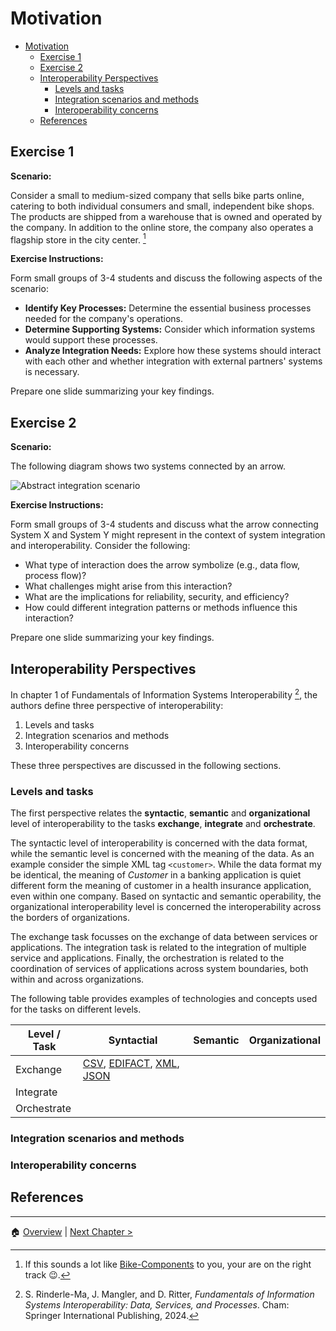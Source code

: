 # Motivation

<!--toc:start-->

- [Motivation](#motivation)
  - [Exercise 1](#exercise-1)
  - [Exercise 2](#exercise-2)
  - [Interoperability Perspectives](#interoperability-perspectives)
    - [Levels and tasks](#levels-and-tasks)
    - [Integration scenarios and methods](#integration-scenarios-and-methods)
    - [Interoperability concerns](#interoperability-concerns)
  - [References](#references)
  <!--toc:end-->

## Exercise 1

**Scenario:**

Consider a small to medium-sized company that sells bike parts online, catering
to both individual consumers and small, independent bike shops. The products are
shipped from a warehouse that is owned and operated by the company. In addition
to the online store, the company also operates a flagship store in the city
center. [^1]

**Exercise Instructions:**

Form small groups of 3-4 students and discuss the following aspects of the
scenario:

- **Identify Key Processes:** Determine the essential business processes needed
  for the company's operations.
- **Determine Supporting Systems:** Consider which information systems would
  support these processes.
- **Analyze Integration Needs:** Explore how these systems should interact with
  each other and whether integration with external partners' systems is necessary.

Prepare one slide summarizing your key findings.

## Exercise 2

**Scenario:**

The following diagram shows two systems connected by an arrow.

![Abstract integration
scenario](imgs/01-motivation-abstract-scenario.drawio.png)

**Exercise Instructions:**

Form small groups of 3-4 students and discuss what the arrow connecting System
X and System Y might represent in the context of system integration and
interoperability. Consider the following:

- What type of interaction does the arrow symbolize (e.g., data flow, process
  flow)?
- What challenges might arise from this interaction?
- What are the implications for reliability, security, and efficiency?
- How could different integration patterns or methods influence this
  interaction?

Prepare one slide summarizing your key findings.

## Interoperability Perspectives

In chapter 1 of Fundamentals of Information Systems Interoperability [^2], the
authors define three perspective of interoperability:

1. Levels and tasks
1. Integration scenarios and methods
1. Interoperability concerns

These three perspectives are discussed in the following sections.

### Levels and tasks

The first perspective relates the **syntactic**, **semantic** and
**organizational** level of interoperability to the tasks **exchange**,
**integrate** and **orchestrate**.

The syntactic level of interoperability is concerned with the data format,
while the semantic level is concerned with the meaning of the data. As an
example consider the simple XML tag `<customer>`. While the data format my be
identical, the meaning of _Customer_ in a banking application is quiet
different form the meaning of customer in a health insurance application, even
within one company. Based on syntactic and semantic operability, the
organizational interoperability level is concerned the interoperability across
the borders of organizations.

The exchange task focusses on the exchange of data between services or
applications. The integration task is related to the integration of multiple
service and applications. Finally, the orchestration is related to the
coordination of services of applications across system boundaries, both within
and across organizations.

The following table provides examples of technologies and concepts used for the
tasks on different levels.

| Level / Task | Syntactial                                                                                                                                                                                          | Semantic | Organizational |
| ------------ | --------------------------------------------------------------------------------------------------------------------------------------------------------------------------------------------------- | -------- | -------------- |
| Exchange     | [CSV](https://en.wikipedia.org/wiki/Comma-separated_values), [EDIFACT](https://en.wikipedia.org/wiki/EDIFACT), [XML](https://en.wikipedia.org/wiki/XML), [JSON](https://en.wikipedia.org/wiki/JSON) |          |                |
| Integrate    |                                                                                                                                                                                                     |          |                |
| Orchestrate  |                                                                                                                                                                                                     |          |                |

### Integration scenarios and methods

### Interoperability concerns

## References

[^1]:
    If this sounds a lot like
    [Bike-Components](http://www.bike-components.de) to you, your are on the
    right track 😉.

[^2]:
    S. Rinderle-Ma, J. Mangler, and D. Ritter, _Fundamentals of Information
    Systems Interoperability: Data, Services, and Processes_. Cham: Springer
    International Publishing, 2024.

---

🏠 [Overview](../README.md) | [Next Chapter >](./integration-styles.md)

